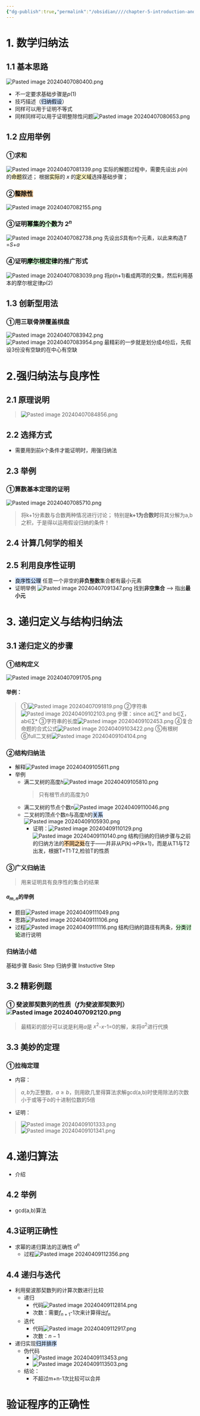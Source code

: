 ```yaml
---
{"dg-publish":true,"permalink":"/obsidian////chapter-5-introduction-and-recursion/","created":"2024-04-07T08:01:25.104+08:00","updated":"2024-09-08T15:25:05.511+08:00"}
---
```


# 1. 数学归纳法
## 1.1 基本思路
![Pasted image 20240407080400.png](/img/user/obsidian/%E5%9B%BE%E7%89%87%E5%AF%84%E5%AD%98%E5%99%A8/Pasted%20image%2020240407080400.png)
- 不一定要求基础步骤是$p$(1)
- 技巧描述（<mark style="background: #ADCCFFA6;">归纳假设</mark>）
- 同样可以用于证明不等式
- 同样同样可以用于证明整除性问题![Pasted image 20240407080653.png](/img/user/obsidian/%E5%9B%BE%E7%89%87%E5%AF%84%E5%AD%98%E5%99%A8/Pasted%20image%2020240407080653.png)
## 1.2 应用举例
### ①求和
![Pasted image 20240407081339.png](/img/user/obsidian/%E5%9B%BE%E7%89%87%E5%AF%84%E5%AD%98%E5%99%A8/Pasted%20image%2020240407081339.png)
	实际的解题过程中，需要先设出 $p$($n$) 的<mark style="background: #FFF3A3A6;">命题</mark>叙述；
	根据<mark style="background: #FFF3A3A6;">实际</mark>的 $x$ 的<mark style="background: #FFF3A3A6;">定义域</mark>选择基础步骤；
### ②<mark style="background: #FFB86CA6;">整除性</mark>
![Pasted image 20240407082155.png](/img/user/obsidian/%E5%9B%BE%E7%89%87%E5%AF%84%E5%AD%98%E5%99%A8/Pasted%20image%2020240407082155.png)
### ③证明<mark style="background: #BBFABBA6;">幂集的个数</mark>为 $2^n$
![Pasted image 20240407082738.png](/img/user/obsidian/%E5%9B%BE%E7%89%87%E5%AF%84%E5%AD%98%E5%99%A8/Pasted%20image%2020240407082738.png)
	先设出$S$具有n个元素，以此来构造$T$ =$S$+$a$
### ④证明<mark style="background: #BBFABBA6;">摩尔根定律</mark>的推广形式
![Pasted image 20240407083039.png](/img/user/obsidian/%E5%9B%BE%E7%89%87%E5%AF%84%E5%AD%98%E5%99%A8/Pasted%20image%2020240407083039.png)
	将$p$(n+1)看成两项的交集，然后利用基本的摩尔根定律$p$($2$)






## 1.3 创新型用法
### ①用三联骨牌覆盖棋盘
![Pasted image 20240407083942.png](/img/user/obsidian/%E5%9B%BE%E7%89%87%E5%AF%84%E5%AD%98%E5%99%A8/Pasted%20image%2020240407083942.png)
![Pasted image 20240407083954.png](/img/user/obsidian/%E5%9B%BE%E7%89%87%E5%AF%84%E5%AD%98%E5%99%A8/Pasted%20image%2020240407083954.png)
	最精彩的一步就是划分成4份后，先假设3份没有空缺的在中心有空缺

# 2.强归纳法与良序性
## 2.1 原理说明
> ![Pasted image 20240407084856.png](/img/user/obsidian/%E5%9B%BE%E7%89%87%E5%AF%84%E5%AD%98%E5%99%A8/Pasted%20image%2020240407084856.png)


## 2.2 选择方式
- 需要用到前$k$个条件才能证明时，用强归纳法
## 2.3 举例
### ①算数基本定理的证明
![Pasted image 20240407085710.png](/img/user/obsidian/%E5%9B%BE%E7%89%87%E5%AF%84%E5%AD%98%E5%99%A8/Pasted%20image%2020240407085710.png)
>将k+1分素数与合数两种情况进行讨论；
>特别是**k+1为合数时**将其分解为a,b之积，于是得以运用假设归纳的条件！
## 2.4 计算几何学的相关
## 2.5 利用良序性证明
- <mark style="background: #ADCCFFA6;">良序性公理</mark>
	任意一个非空的**非负整数**集合都有最小元素
- 证明举例
	![Pasted image 20240407091347.png](/img/user/obsidian/%E5%9B%BE%E7%89%87%E5%AF%84%E5%AD%98%E5%99%A8/Pasted%20image%2020240407091347.png)
		找到**非空集合** --> 指出**最小元**
# 3. 递归定义与结构归纳法
## 3.1 递归定义的步骤
### ①**结构定义**
![Pasted image 20240407091705.png](/img/user/obsidian/%E5%9B%BE%E7%89%87%E5%AF%84%E5%AD%98%E5%99%A8/Pasted%20image%2020240407091705.png)
#### 举例：
>①![Pasted image 20240407091819.png](/img/user/obsidian/%E5%9B%BE%E7%89%87%E5%AF%84%E5%AD%98%E5%99%A8/Pasted%20image%2020240407091819.png)
>②字符串![Pasted image 20240409102103.png](/img/user/obsidian/%E5%9B%BE%E7%89%87%E5%AF%84%E5%AD%98%E5%99%A8/Pasted%20image%2020240409102103.png)
>	步骤：since a∈$\sum*$ and b∈$\sum$，ab∈$\sum*$
>③字符串的长度![Pasted image 20240409102453.png](/img/user/obsidian/%E5%9B%BE%E7%89%87%E5%AF%84%E5%AD%98%E5%99%A8/Pasted%20image%2020240409102453.png)
>④复合命题的合式公式![Pasted image 20240409103422.png](/img/user/obsidian/%E5%9B%BE%E7%89%87%E5%AF%84%E5%AD%98%E5%99%A8/Pasted%20image%2020240409103422.png)
>⑤有根树
>⑥full二叉树![Pasted image 20240409104104.png](/img/user/obsidian/%E5%9B%BE%E7%89%87%E5%AF%84%E5%AD%98%E5%99%A8/Pasted%20image%2020240409104104.png)
### ②**结构归纳法**
- 解释![Pasted image 20240409105611.png](/img/user/obsidian/%E5%9B%BE%E7%89%87%E5%AF%84%E5%AD%98%E5%99%A8/Pasted%20image%2020240409105611.png)
- 举例
	- 满二叉树的高度$h$![Pasted image 20240409105810.png](/img/user/obsidian/%E5%9B%BE%E7%89%87%E5%AF%84%E5%AD%98%E5%99%A8/Pasted%20image%2020240409105810.png)
		>只有根节点的高度为$0$
	- 满二叉树的节点个数$n$![Pasted image 20240409110046.png](/img/user/obsidian/%E5%9B%BE%E7%89%87%E5%AF%84%E5%AD%98%E5%99%A8/Pasted%20image%2020240409110046.png)
	- 二叉树的顶点个数$n$与高度$h$的<mark style="background: #ADCCFFA6;">关系</mark>![Pasted image 20240409105930.png](/img/user/obsidian/%E5%9B%BE%E7%89%87%E5%AF%84%E5%AD%98%E5%99%A8/Pasted%20image%2020240409105930.png)
		- 证明：![Pasted image 20240409110129.png](/img/user/obsidian/%E5%9B%BE%E7%89%87%E5%AF%84%E5%AD%98%E5%99%A8/Pasted%20image%2020240409110129.png)![Pasted image 20240409110140.png](/img/user/obsidian/%E5%9B%BE%E7%89%87%E5%AF%84%E5%AD%98%E5%99%A8/Pasted%20image%2020240409110140.png)
			结构归纳的归纳步骤与之前的归纳方法的<mark style="background: #FFB86CA6;">不同之处</mark>在于——并非从P(k)$\rightarrow$P(k+1)，而是从T1与T2出发，根据T=T1·T2,检验T的性质 

### ③**广义归纳法**
>用来证明具有良序性的集合的结果
#### $a_{m,n}$的举例
- 题目![Pasted image 20240409111049.png](/img/user/obsidian/%E5%9B%BE%E7%89%87%E5%AF%84%E5%AD%98%E5%99%A8/Pasted%20image%2020240409111049.png)
- 思路![Pasted image 20240409111106.png](/img/user/obsidian/%E5%9B%BE%E7%89%87%E5%AF%84%E5%AD%98%E5%99%A8/Pasted%20image%2020240409111106.png)
- 过程![Pasted image 20240409111116.png](/img/user/obsidian/%E5%9B%BE%E7%89%87%E5%AF%84%E5%AD%98%E5%99%A8/Pasted%20image%2020240409111116.png)
	结构归纳的路径有两条，<mark style="background: #BBFABBA6;">分类讨论</mark>进行说明
### 归纳法小结
基础步骤 Basic Step
归纳步骤 Instuctive Step
## 3.2 精彩例题
### ① 斐波那契数列的性质（$f$为斐波那契数列）![Pasted image 20240407092120.png](/img/user/obsidian/%E5%9B%BE%E7%89%87%E5%AF%84%E5%AD%98%E5%99%A8/Pasted%20image%2020240407092120.png)
>最精彩的部分可以说是利用$a$是 $x^2$-$x$-$1$=0的解，来将$a^2$进行代换

## 3.3 美妙的定理
### ①拉梅定理
- 内容：
>$a,b$为正整数，$a≥b$，则用欧几里得算法求解gcd(a,b)时使用除法的次数小于或等于$b$的十进制位数的5倍
- 证明：
>![Pasted image 20240409101333.png](/img/user/obsidian/%E5%9B%BE%E7%89%87%E5%AF%84%E5%AD%98%E5%99%A8/Pasted%20image%2020240409101333.png)![Pasted image 20240409101341.png](/img/user/obsidian/%E5%9B%BE%E7%89%87%E5%AF%84%E5%AD%98%E5%99%A8/Pasted%20image%2020240409101341.png)
# 4.递归算法
- 介绍

##  4.2 举例
- gcd(a,b)算法
## 4.3证明正确性
- 求幂的递归算法的正确性 $a^n$
	- 过程![Pasted image 20240409112356.png](/img/user/obsidian/%E5%9B%BE%E7%89%87%E5%AF%84%E5%AD%98%E5%99%A8/Pasted%20image%2020240409112356.png)
## 4.4 递归与迭代 
- 利用斐波那契数列的计算次数进行比较
	- 递归
		- 代码![Pasted image 20240409112814.png](/img/user/obsidian/%E5%9B%BE%E7%89%87%E5%AF%84%E5%AD%98%E5%99%A8/Pasted%20image%2020240409112814.png)
		- 次数：需要$f_{n+1}$-1次来计算得出$f_n$
	- 迭代
		- 代码![Pasted image 20240409112917.png](/img/user/obsidian/%E5%9B%BE%E7%89%87%E5%AF%84%E5%AD%98%E5%99%A8/Pasted%20image%2020240409112917.png)
		- 次数：$n-1$
- 递归实现<mark style="background: #ADCCFFA6;">归并排序</mark>
	- 伪代码
		- ![Pasted image 20240409113453.png](/img/user/obsidian/%E5%9B%BE%E7%89%87%E5%AF%84%E5%AD%98%E5%99%A8/Pasted%20image%2020240409113453.png)
		- ![Pasted image 20240409113503.png](/img/user/obsidian/%E5%9B%BE%E7%89%87%E5%AF%84%E5%AD%98%E5%99%A8/Pasted%20image%2020240409113503.png)
	- 结论：
		- 不超过m+n-1次比较可以合并
# 验证程序的正确性